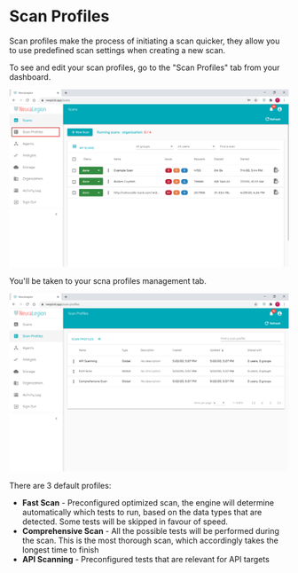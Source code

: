 # Scan Profiles

Scan profiles make the process of initiating a scan quicker, they allow you to use predefined scan settings when creating a new scan.

To see and edit your scan profiles, go to the "Scan Profiles" tab from your dashboard.

![go-to-scan-profiles-tab](media/scan-profiles-01.png ':size=100%')

You'll be taken to your scna profiles management tab.

![scan-profiles-tab](media/scan-profiles-02.png ':size=100%')

There are 3 default profiles:
- **Fast Scan** - Preconfigured optimized scan, the engine will determine automatically which tests to run, based on the data types that are detected. Some tests will be skipped in favour of speed.
- **Comprehensive Scan** - All the possible tests will be performed during the scan. This is the most thorough scan, which accordingly takes the longest time to finish
- **API Scanning** - Preconfigured tests that are relevant for API targets